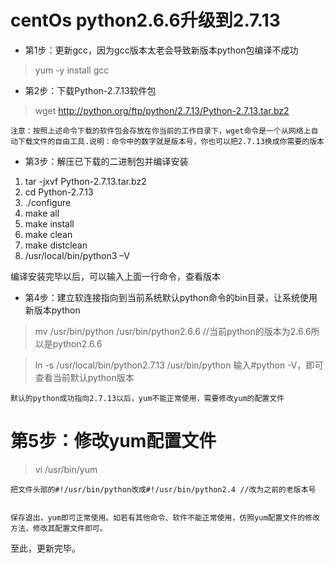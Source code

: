 # centOs python2.6.6升级到2.7.13

* 第1步：更新gcc，因为gcc版本太老会导致新版本python包编译不成功

> yum -y install gcc

* 第2步：下载Python-2.7.13软件包

> wget http://python.org/ftp/python/2.7.13/Python-2.7.13.tar.bz2


    注意：按照上述命令下载的软件包会存放在你当前的工作目录下，wget命令是一个从网络上自动下载文件的自由工具.说明：命令中的数字就是版本号，你也可以把2.7.13换成你需要的版本

* 第3步：解压已下载的二进制包并编译安装

1. tar -jxvf Python-2.7.13.tar.bz2
2. cd Python-2.7.13
3. ./configure
4. make all
5. make install
6. make clean
7. make distclean
8. /usr/local/bin/python3 –V


编译安装完毕以后，可以输入上面一行命令，查看版本

* 第4步：建立软连接指向到当前系统默认python命令的bin目录，让系统使用新版本python


> mv /usr/bin/python /usr/bin/python2.6.6 //当前python的版本为2.6.6所以是python2.6.6

>ln -s /usr/local/bin/python2.7.13 /usr/bin/python
输入#python -V，即可查看当前默认python版本

    默认的python成功指向2.7.13以后，yum不能正常使用，需要修改yum的配置文件

# 第5步：修改yum配置文件

> vi /usr/bin/yum

    把文件头部的#!/usr/bin/python改成#!/usr/bin/python2.4 //改为之前的老版本号


    保存退出，yum即可正常使用。如若有其他命令、软件不能正常使用，仿照yum配置文件的修改方法，修改其配置文件即可。
至此，更新完毕。
